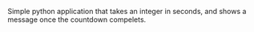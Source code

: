 Simple python application that takes an integer in seconds, and shows a message once the countdown compelets.
